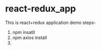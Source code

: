 # react-redux_app

This is react+redux application demo
steps-
1. npm insatll
2. npm axios install
3. 
